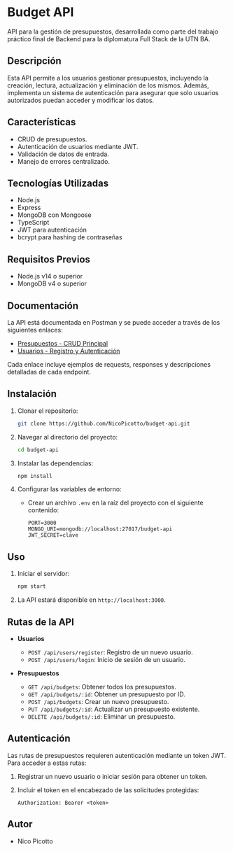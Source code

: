# Budget API

API para la gestión de presupuestos, desarrollada como parte del trabajo práctico final de Backend para la diplomatura Full Stack de la UTN BA.

## Descripción

Esta API permite a los usuarios gestionar presupuestos, incluyendo la creación, lectura, actualización y eliminación de los mismos. Además, implementa un sistema de autenticación para asegurar que solo usuarios autorizados puedan acceder y modificar los datos.

## Características

-  CRUD de presupuestos.
-  Autenticación de usuarios mediante JWT.
-  Validación de datos de entrada.
-  Manejo de errores centralizado.

## Tecnologías Utilizadas

-  Node.js
-  Express
-  MongoDB con Mongoose
-  TypeScript
-  JWT para autenticación
-  bcrypt para hashing de contraseñas

## Requisitos Previos

-  Node.js v14 o superior
-  MongoDB v4 o superior

## Documentación

La API está documentada en Postman y se puede acceder a través de los siguientes enlaces:

-  [Presupuestos - CRUD Principal](https://documenter.getpostman.com/view/27668634/2sAYBa99Ud)
-  [Usuarios - Registro y Autenticación](https://documenter.getpostman.com/view/27668634/2sAYBa99Ue)

Cada enlace incluye ejemplos de requests, responses y descripciones detalladas de cada endpoint.

## Instalación

1. Clonar el repositorio:

   ```bash
   git clone https://github.com/NicoPicotto/budget-api.git
   ```

2. Navegar al directorio del proyecto:

   ```bash
   cd budget-api
   ```

3. Instalar las dependencias:

   ```bash
   npm install
   ```

4. Configurar las variables de entorno:

   -  Crear un archivo `.env` en la raíz del proyecto con el siguiente contenido:

      ```env
      PORT=3000
      MONGO_URI=mongodb://localhost:27017/budget-api
      JWT_SECRET=clave
      ```

## Uso

1. Iniciar el servidor:

   ```bash
   npm start
   ```

2. La API estará disponible en `http://localhost:3000`.

## Rutas de la API

-  **Usuarios**

   -  `POST /api/users/register`: Registro de un nuevo usuario.
   -  `POST /api/users/login`: Inicio de sesión de un usuario.

-  **Presupuestos**

   -  `GET /api/budgets`: Obtener todos los presupuestos.
   -  `GET /api/budgets/:id`: Obtener un presupuesto por ID.
   -  `POST /api/budgets`: Crear un nuevo presupuesto.
   -  `PUT /api/budgets/:id`: Actualizar un presupuesto existente.
   -  `DELETE /api/budgets/:id`: Eliminar un presupuesto.

## Autenticación

Las rutas de presupuestos requieren autenticación mediante un token JWT. Para acceder a estas rutas:

1. Registrar un nuevo usuario o iniciar sesión para obtener un token.
2. Incluir el token en el encabezado de las solicitudes protegidas:

   ```http
   Authorization: Bearer <token>
   ```

## Autor

-  Nico Picotto
